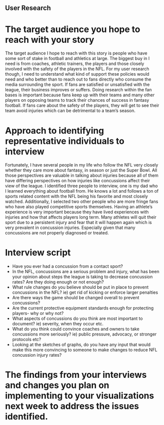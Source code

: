 ## User Research
# The target audience you hope to reach with your story
The target audience I hope to reach with this story is people who have some sort of stake in football and athletics at large. The biggest buy in I need is from coaches, athletic trainers, the players and those closely involved with the safety of the players in the NFL. For my user research though, I need to understand what kind of support these policies would need and who better than to reach out to fans directly who consume the media surrounding the sport. If fans are satisfied or unsatisfied with the league, their business improves or suffers. Doing research within the fan bases is important because fans keep up with their teams and many other players on opposing teams to track their chances of success in fantasy football. If fans care about the safety of the players, they will get to see their team avoid injuries which can be detrimental to a team’s season.
# Approach to identifying representative individuals to interview
Fortunately, I have several people in my life who follow the NFL very closely whether they care more about fantasy, in season or just the Super Bowl. All those perspectives are valuable in talking about injuries because all of them have differing perspectives on how injuries like concussions affect their view of the league. I identified three people to interview, one is my dad who I learned everything about football from. He knows a lot and follows a ton of sports related content with the NFL being his favorite and most closely watched. Additionally, I selected two other people who are more fringe fans who have also played competitive sports themselves. Having an athlete’s experience is very important because they have lived experiences with injuries and how that affects players long term. Many athletes will quit their sport due to a persistent injury and fear that it will happen again which is very prevalent in concussion injuries. Especially given that many concussions are not properly diagnosed or treated. 
# Interview script
  - Have you ever had a concussion from a contact sport? 
  - In the NFL, concussions are a serious problem and injury, what has been your opinion about steps the league is taking to decrease concussion rates?
      Are they doing enough or not enough?
  - What rule changes do you believe should be put in place to prevent concussions in the NFL? ie) get rid of kicking or enforce larger penalties
  - Are there ways the game should be changed overall to prevent concussions?
  - Are the current protective equipment standards enough for protecting players- why or why not?
  - What aspects of concussions do you think are most important to document? ie) severity, when they occur etc.
  - What do you think could convince coaches and owners to take concussions more seriously? ie) public pressure, advocacy, or stronger protocols etc?
  - Looking at the sketches of graphs, do you have any input that would make this more convincing to someone to make changes to reduce NFL concussion injury rates?
# The findings from your interviews and changes you plan on implementing to your visualizations next week to address the issues identified. 


